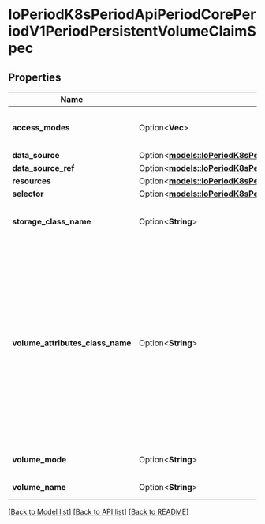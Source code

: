 # IoPeriodK8sPeriodApiPeriodCorePeriodV1PeriodPersistentVolumeClaimSpec

## Properties

Name | Type | Description | Notes
------------ | ------------- | ------------- | -------------
**access_modes** | Option<**Vec<String>**> | accessModes contains the desired access modes the volume should have. More info: https://kubernetes.io/docs/concepts/storage/persistent-volumes#access-modes-1 | [optional]
**data_source** | Option<[**models::IoPeriodK8sPeriodApiPeriodCorePeriodV1PeriodTypedLocalObjectReference**](io.k8s.api.core.v1.TypedLocalObjectReference.md)> |  | [optional]
**data_source_ref** | Option<[**models::IoPeriodK8sPeriodApiPeriodCorePeriodV1PeriodTypedObjectReference**](io.k8s.api.core.v1.TypedObjectReference.md)> |  | [optional]
**resources** | Option<[**models::IoPeriodK8sPeriodApiPeriodCorePeriodV1PeriodVolumeResourceRequirements**](io.k8s.api.core.v1.VolumeResourceRequirements.md)> |  | [optional]
**selector** | Option<[**models::IoPeriodK8sPeriodApimachineryPeriodPkgPeriodApisPeriodMetaPeriodV1PeriodLabelSelector**](io.k8s.apimachinery.pkg.apis.meta.v1.LabelSelector.md)> |  | [optional]
**storage_class_name** | Option<**String**> | storageClassName is the name of the StorageClass required by the claim. More info: https://kubernetes.io/docs/concepts/storage/persistent-volumes#class-1 | [optional]
**volume_attributes_class_name** | Option<**String**> | volumeAttributesClassName may be used to set the VolumeAttributesClass used by this claim. If specified, the CSI driver will create or update the volume with the attributes defined in the corresponding VolumeAttributesClass. This has a different purpose than storageClassName, it can be changed after the claim is created. An empty string value means that no VolumeAttributesClass will be applied to the claim but it's not allowed to reset this field to empty string once it is set. If unspecified and the PersistentVolumeClaim is unbound, the default VolumeAttributesClass will be set by the persistentvolume controller if it exists. If the resource referred to by volumeAttributesClass does not exist, this PersistentVolumeClaim will be set to a Pending state, as reflected by the modifyVolumeStatus field, until such as a resource exists. More info: https://kubernetes.io/docs/concepts/storage/volume-attributes-classes/ (Beta) Using this field requires the VolumeAttributesClass feature gate to be enabled (off by default). | [optional]
**volume_mode** | Option<**String**> | volumeMode defines what type of volume is required by the claim. Value of Filesystem is implied when not included in claim spec. | [optional]
**volume_name** | Option<**String**> | volumeName is the binding reference to the PersistentVolume backing this claim. | [optional]

[[Back to Model list]](../README.md#documentation-for-models) [[Back to API list]](../README.md#documentation-for-api-endpoints) [[Back to README]](../README.md)


